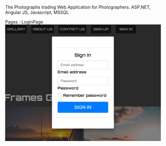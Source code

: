 The Photographs trading Web Application for Photographers.
ASP.NET, Angular JS, Javascript, MSSQL

Pages : LoginPage
![alt text](./ProjectScreenShot/signin.jpg)